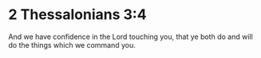 # 2 Thessalonians 3:4

And we have confidence in the Lord touching you, that ye both do and will do the things which we command you.